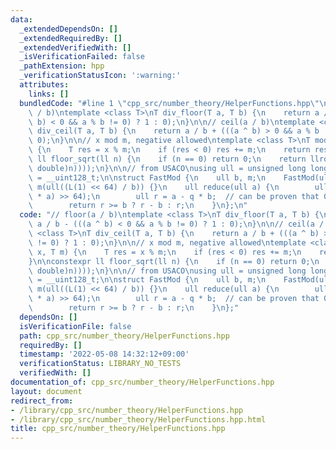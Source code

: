 ```yaml
---
data:
  _extendedDependsOn: []
  _extendedRequiredBy: []
  _extendedVerifiedWith: []
  _isVerificationFailed: false
  _pathExtension: hpp
  _verificationStatusIcon: ':warning:'
  attributes:
    links: []
  bundledCode: "#line 1 \"cpp_src/number_theory/HelperFunctions.hpp\"\n// floor(a\
    \ / b)\ntemplate <class T>\nT div_floor(T a, T b) {\n    return a / b - (((a ^\
    \ b) < 0 && a % b != 0) ? 1 : 0);\n}\n\n// ceil(a / b)\ntemplate <class T>\nT\
    \ div_ceil(T a, T b) {\n    return a / b + (((a ^ b) > 0 && a % b != 0) ? 1 :\
    \ 0);\n}\n\n// x mod m, negative allowed\ntemplate <class T>\nT mod(T x, T m)\
    \ {\n    T res = x % m;\n    if (res < 0) res += m;\n    return res;\n}\n\nconstexpr\
    \ ll floor_sqrt(ll n) {\n    if (n == 0) return 0;\n    return llround(trunc(floor(sqrt((long\
    \ double)n))));\n}\n\n// from USACO\nusing ull = unsigned long long;\nusing L\
    \ = __uint128_t;\n\nstruct FastMod {\n    ull b, m;\n    FastMod(ull b) : b(b),\
    \ m(ull((L(1) << 64) / b)) {}\n    ull reduce(ull a) {\n        ull q = (ull)((L(m)\
    \ * a) >> 64);\n        ull r = a - q * b;  // can be proven that 0 <= r < 2*b\n\
    \        return r >= b ? r - b : r;\n    }\n};\n"
  code: "// floor(a / b)\ntemplate <class T>\nT div_floor(T a, T b) {\n    return\
    \ a / b - (((a ^ b) < 0 && a % b != 0) ? 1 : 0);\n}\n\n// ceil(a / b)\ntemplate\
    \ <class T>\nT div_ceil(T a, T b) {\n    return a / b + (((a ^ b) > 0 && a % b\
    \ != 0) ? 1 : 0);\n}\n\n// x mod m, negative allowed\ntemplate <class T>\nT mod(T\
    \ x, T m) {\n    T res = x % m;\n    if (res < 0) res += m;\n    return res;\n\
    }\n\nconstexpr ll floor_sqrt(ll n) {\n    if (n == 0) return 0;\n    return llround(trunc(floor(sqrt((long\
    \ double)n))));\n}\n\n// from USACO\nusing ull = unsigned long long;\nusing L\
    \ = __uint128_t;\n\nstruct FastMod {\n    ull b, m;\n    FastMod(ull b) : b(b),\
    \ m(ull((L(1) << 64) / b)) {}\n    ull reduce(ull a) {\n        ull q = (ull)((L(m)\
    \ * a) >> 64);\n        ull r = a - q * b;  // can be proven that 0 <= r < 2*b\n\
    \        return r >= b ? r - b : r;\n    }\n};"
  dependsOn: []
  isVerificationFile: false
  path: cpp_src/number_theory/HelperFunctions.hpp
  requiredBy: []
  timestamp: '2022-05-08 14:32:12+09:00'
  verificationStatus: LIBRARY_NO_TESTS
  verifiedWith: []
documentation_of: cpp_src/number_theory/HelperFunctions.hpp
layout: document
redirect_from:
- /library/cpp_src/number_theory/HelperFunctions.hpp
- /library/cpp_src/number_theory/HelperFunctions.hpp.html
title: cpp_src/number_theory/HelperFunctions.hpp
---
```


